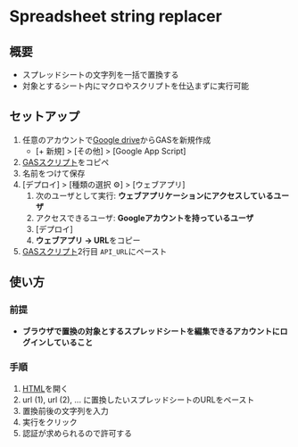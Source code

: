 # Spreadsheet string replacer
## 概要
- スプレッドシートの文字列を一括で置換する
- 対象とするシート内にマクロやスクリプトを仕込まずに実行可能

## セットアップ
1. 任意のアカウントで[Google drive](https://drive.google.com)からGASを新規作成
    - [+ 新規] > [その他] > [Google App Script]
1. [GASスクリプト](./gas/script.gs)をコピペ
1. 名前をつけて保存
1. [デプロイ] > [種類の選択 ⚙] > [ウェブアプリ]
    1. 次のユーザとして実行: **ウェブアプリケーションにアクセスしているユーザ**
    1. アクセスできるユーザ: **Googleアカウントを持っているユーザ**
    1. [デプロイ]
    1. **ウェブアプリ → URL**をコピー
1. [GASスクリプト](./html/script.js#L2)2行目 `API_URL`にペースト

## 使い方
### 前提
- **ブラウザで置換の対象とするスプレッドシートを編集できるアカウントにログインしていること**

### 手順
1. [HTML](./html/index.html)を開く
2. url (1), url (2), ... に置換したいスプレッドシートのURLをペースト
3. 置換前後の文字列を入力
4. 実行をクリック
5. 認証が求められるので許可する